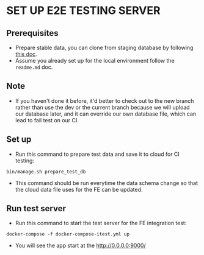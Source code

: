 # SET UP E2E TESTING SERVER 

## Prerequisites
- Prepare stable data, you can clone from staging database by following [this doc](./clone_staging_db.md).
- Assume you already set up for the local environment follow the `readme.md` doc.

## Note
- If you haven't done it before, it'd better to check out to the new branch rather than use the dev or the current branch because we will upload our database later, and it can override our own database file, which can lead to fail test on our CI.

## Set up
- Run this command to prepare test data and save it to cloud for CI testing:
```shell
bin/manage.sh prepare_test_db
```
- This command should be run everytime the data schema change so that the cloud data file uses for the FE can be updated.

## Run test server
- Run this command to start the test server for the FE integration test:
```shell
docker-compose -f docker-compose-itest.yml up
```
- You will see the app start at the http://0.0.0.0:9000/
